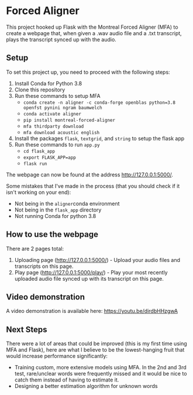 # Forced Aligner

This project hooked up Flask with the Montreal Forced Aligner (MFA) to create a webpage that, when given a .wav audio file and a .txt transcript, plays the transcript synced up with the audio.

## Setup
To set this project up, you need to proceed with the following steps:
1. Install Conda for Python 3.8
2. Clone this repository
3. Run these commands to setup MFA
   - ```conda create -n aligner -c conda-forge openblas python=3.8 openfst pynini ngram baumwelch```
   - ```conda activate aligner```
   - ```pip install montreal-forced-aligner```
   - ```mfa thirdparty download```
   - ```mfa download acoustic english```
4. Install the packages ```flask```, ```textgrid```, and ```string``` to setup the flask app
5. Run these commands to run ```app.py```
   - ```cd flask_app```
   - ```export FLASK_APP=app```
   - ```flask run```

The webpage can now be found at the address http://127.0.0.1:5000/. 

Some mistakes that I've made in the process (that you should check if it isn't working on your end):
- Not being in the ```aligner```conda environment
- Not being in the ```flask_app``` directory
- Not running Conda for python 3.8

## How to use the webpage
There are 2 pages total:
1. Uploading page (http://127.0.0.1:5000/) - Upload your audio files and transcripts on this page. 
2. Play page (http://127.0.0.1:5000/play/) - Play your most recently uploaded audio file synced up with its transcript on this page.

## Video demonstration

A video demonstration is available here: https://youtu.be/dirdbHHzgwA

## Next Steps
There were a lot of areas that could be improved (this is my first time using MFA and Flask), here are what I believe to be the lowest-hanging fruit that would increase performance significantly:

- Training custom, more extensive models using MFA. In the 2nd and 3rd test, rare/unclear words were frequently missed and it would be nice to catch them instead of having to estimate it.
- Designing a better estimation algorithm for unknown words
